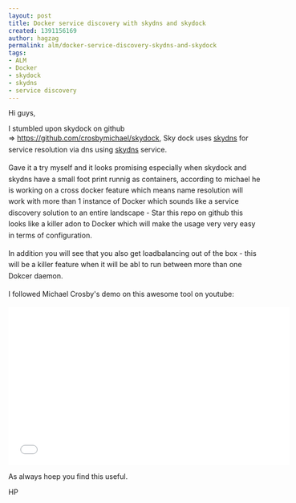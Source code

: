 ```yaml
---
layout: post
title: Docker service discovery with skydns and skydock
created: 1391156169
author: hagzag
permalink: alm/docker-service-discovery-skydns-and-skydock
tags:
- ALM
- Docker
- skydock
- skydns
- service discovery
---
```

<p>Hi guys,</p>

<p>I stumbled upon skydock on github =&gt;&nbsp;<a href="https://github.com/crosbymichael/skydock">https://github.com/crosbymichael/skydock</a>,&nbsp;<span style="line-height: 1.6em;">Sky dock uses </span><a href="https://github.com/skynetservices/skydns" style="line-height: 1.6em;">skydns</a><span style="line-height: 1.6em;"> for service resolution via dns using </span><a href="https://github.com/skynetservices/skydns" style="line-height: 1.6em;">skydns</a><span style="line-height: 1.6em;"> service.</span></p>

<p><span style="line-height: 1.6em;">Gave it a try myself and it looks promising especially when skydock and skydns have a small foot print runnig as containers, according to michael he is working on a cross docker feature which means name resolution will work with more than 1 instance of Docker which sounds like a service discovery solution to an entire landscape - Star this repo on github this looks like a killer adon to Docker which will make the usage very very easy in terms of configuration.</span></p>

<p><span style="line-height: 1.6em;">In addition you will see that you also get loadbalancing out of the box - this will be a killer feature when it will be abl to run between more than one Dokcer daemon.</span></p>

<p><span style="line-height: 1.6em;">I followed Michael Crosby&#39;s</span>&nbsp;demo on this awesome tool on youtube:</p>

<p><iframe allowfullscreen="" frameborder="0" height="315" src="//www.youtube.com/embed/Nw42q1ofrV0" width="560"></iframe></p>

<p>As always hoep you find this useful.</p>

<p>HP</p>
